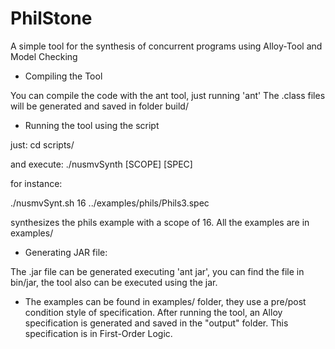 # PhilStone
A simple tool for the synthesis of concurrent programs using Alloy-Tool and Model Checking

- Compiling the Tool

You can compile the code with the ant tool, just running 'ant' The .class files will be generated and saved in folder build/


- Running the tool using the script

just: cd scripts/

and execute: ./nusmvSynth [SCOPE] [SPEC]

for instance:

 ./nusmvSynt.sh 16 ../examples/phils/Phils3.spec
 
synthesizes the phils example with a scope of 16. All the examples are in examples/

- Generating JAR file:

 The .jar file can be generated executing 'ant jar', you can find the file in bin/jar, the tool also can be executed using the jar.  

- The examples can be found in examples/ folder, they use a pre/post condition style of specification. After running the tool, an Alloy
specification is generated and saved in the "output" folder. This specification is in First-Order Logic.
 

